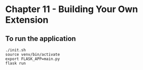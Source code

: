 Chapter 11 -  Building Your Own Extension
=========================================


To run the application
----------------------

```
./init.sh
source venv/bin/activate
export FLASK_APP=main.py
flask run
```
